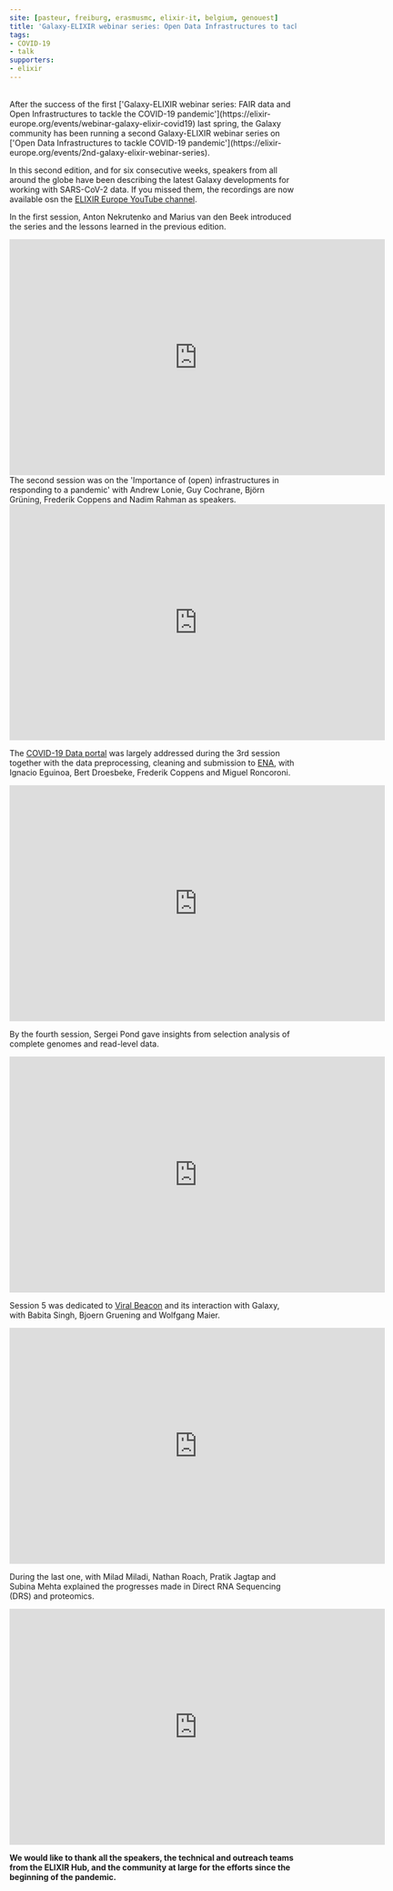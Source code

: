 ```yaml
---
site: [pasteur, freiburg, erasmusmc, elixir-it, belgium, genouest]
title: 'Galaxy-ELIXIR webinar series: Open Data Infrastructures to tackle COVID-19 pandemic'
tags:
- COVID-19
- talk
supporters:
- elixir
---
```


<br>
After the success of the first ['Galaxy-ELIXIR webinar series: FAIR data and Open Infrastructures to tackle the COVID-19 pandemic'](https://elixir-europe.org/events/webinar-galaxy-elixir-covid19) last spring, the Galaxy community has been running a second Galaxy-ELIXIR webinar series on ['Open Data Infrastructures to tackle COVID-19 pandemic'](https://elixir-europe.org/events/2nd-galaxy-elixir-webinar-series).

In this second edition, and for six consecutive weeks, speakers from all around the globe have been describing the latest Galaxy developments for working with SARS-CoV-2 data. If you missed them, the recordings are now available osn the [ELIXIR Europe YouTube channel](https://www.youtube.com/c/ELIXIREurope).

In the first session, Anton Nekrutenko and Marius van den Beek introduced the series and the lessons learned in the previous edition.


<iframe width="660" height="415" src="https://www.youtube.com/embed/ubBnfcPJup0" frameborder="0" allow="accelerometer; autoplay; clipboard-write; encrypted-media; gyroscope; picture-in-picture" allowfullscreen></iframe>

<br>
The second session was on the 'Importance of (open) infrastructures in responding to a pandemic' with Andrew Lonie, Guy Cochrane, Björn Grüning, Frederik Coppens and Nadim Rahman as speakers.

<iframe width="660" height="415" src="https://www.youtube.com/embed/LyEV1CCIuGQ" frameborder="0" allow="accelerometer; autoplay; clipboard-write; encrypted-media; gyroscope; picture-in-picture" allowfullscreen></iframe>

<br>

The [COVID-19 Data portal](https://www.covid19dataportal.org/) was largely addressed during the 3rd session together with the data preprocessing, cleaning and submission to [ENA](https://www.ebi.ac.uk/ena/browser/home), with Ignacio Eguinoa, Bert Droesbeke, Frederik Coppens and Miguel Roncoroni.

<iframe width="660" height="415" src="https://www.youtube.com/embed/J0t02gPSkvU" frameborder="0" allow="accelerometer; autoplay; clipboard-write; encrypted-media; gyroscope; picture-in-picture" allowfullscreen></iframe>

<br>

By the fourth session, Sergei Pond gave insights from selection analysis of complete genomes and read-level data.


<iframe width="660" height="415" src="https://www.youtube.com/embed/CiMJlQ8F3q8" frameborder="0" allow="accelerometer; autoplay; clipboard-write; encrypted-media; gyroscope; picture-in-picture" allowfullscreen></iframe>

<br>

Session 5 was dedicated to [Viral Beacon](https://covid19beacon.crg.eu/) and its interaction with Galaxy, with Babita Singh, Bjoern Gruening and Wolfgang Maier.

<iframe width="660" height="415" src="https://www.youtube.com/embed/MTivOoPYMwQ" frameborder="0" allow="accelerometer; autoplay; clipboard-write; encrypted-media; gyroscope; picture-in-picture" allowfullscreen></iframe>

<br>

During the last one, with Milad Miladi, Nathan Roach, Pratik Jagtap and Subina Mehta explained the progresses made in Direct RNA Sequencing (DRS) and proteomics.

<iframe width="660" height="415" src="https://www.youtube.com/embed/HCNNUSlL73k" frameborder="0" allow="accelerometer; autoplay; clipboard-write; encrypted-media; gyroscope; picture-in-picture" allowfullscreen></iframe>

<br>


__We would like to thank all the speakers, the technical and outreach teams from the ELIXIR Hub, and the community at large for the efforts since the beginning of the pandemic.__
